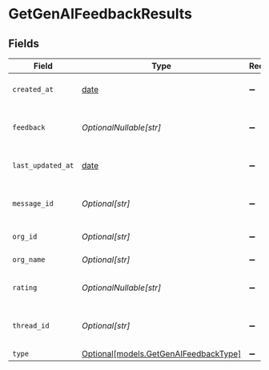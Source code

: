 # GetGenAIFeedbackResults


## Fields

| Field                                                                      | Type                                                                       | Required                                                                   | Description                                                                | Example                                                                    |
| -------------------------------------------------------------------------- | -------------------------------------------------------------------------- | -------------------------------------------------------------------------- | -------------------------------------------------------------------------- | -------------------------------------------------------------------------- |
| `created_at`                                                               | [date](https://docs.python.org/3/library/datetime.html#date-objects)       | :heavy_minus_sign:                                                         | Created date                                                               | 2021-01-10 09:14:31.99 +0000 UTC                                           |
| `feedback`                                                                 | *OptionalNullable[str]*                                                    | :heavy_minus_sign:                                                         | Feedback of the suggested reply                                            | Good summary                                                               |
| `last_updated_at`                                                          | [date](https://docs.python.org/3/library/datetime.html#date-objects)       | :heavy_minus_sign:                                                         | Updated date                                                               | 2021-02-10 09:14:31.99 +0000 UTC                                           |
| `message_id`                                                               | *Optional[str]*                                                            | :heavy_minus_sign:                                                         | Message ID                                                                 | c03eb411-9f75-4ff0-9404-5a61c5b8798d                                       |
| `org_id`                                                                   | *Optional[str]*                                                            | :heavy_minus_sign:                                                         | Organization ID                                                            | 739224                                                                     |
| `org_name`                                                                 | *Optional[str]*                                                            | :heavy_minus_sign:                                                         | Name of the org                                                            | Raven GmbH                                                                 |
| `rating`                                                                   | *OptionalNullable[str]*                                                    | :heavy_minus_sign:                                                         | Rating of the suggested reply                                              | positive                                                                   |
| `thread_id`                                                                | *Optional[str]*                                                            | :heavy_minus_sign:                                                         | Thread ID                                                                  | 07b8b522-a993-4021-8fae-fd19f330ee60                                       |
| `type`                                                                     | [Optional[models.GetGenAIFeedbackType]](../models/getgenaifeedbacktype.md) | :heavy_minus_sign:                                                         | Job type                                                                   |                                                                            |